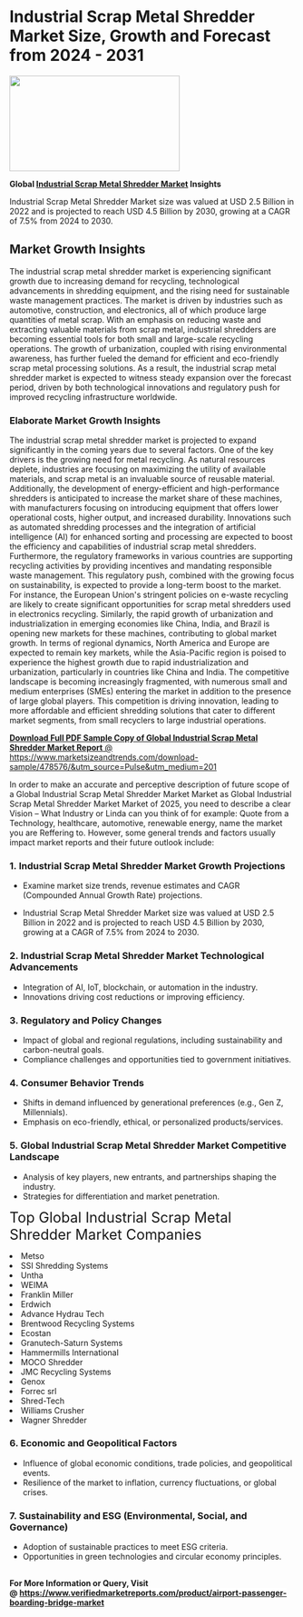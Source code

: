 <H1>Industrial Scrap Metal Shredder Market Size, Growth and Forecast from 2024 - 2031</H1><img class="aligncenter size-medium wp-image-584254" src="https://thirdeyenews.in/wp-content/uploads/2024/09/Global-Market-Research-300x168.jpeg" alt="" width="300" height="168" /><p><strong>Global&nbsp;<a href="https://www.marketsizeandtrends.com/download-sample/478576/&amp;utm_source=Pulse&amp;utm_medium=201">Industrial Scrap Metal Shredder Market</a> Insights</strong></p><p>Industrial Scrap Metal Shredder Market size was valued at USD 2.5 Billion in 2022 and is projected to reach USD 4.5 Billion by 2030, growing at a CAGR of 7.5% from 2024 to 2030.</p><p><h2>Market Growth Insights</h2> <p>The industrial scrap metal shredder market is experiencing significant growth due to increasing demand for recycling, technological advancements in shredding equipment, and the rising need for sustainable waste management practices. The market is driven by industries such as automotive, construction, and electronics, all of which produce large quantities of metal scrap. With an emphasis on reducing waste and extracting valuable materials from scrap metal, industrial shredders are becoming essential tools for both small and large-scale recycling operations. The growth of urbanization, coupled with rising environmental awareness, has further fueled the demand for efficient and eco-friendly scrap metal processing solutions. As a result, the industrial scrap metal shredder market is expected to witness steady expansion over the forecast period, driven by both technological innovations and regulatory push for improved recycling infrastructure worldwide.</p> <p><a href="#sample-link"></a></p> <h3>Elaborate Market Growth Insights</h3> <p>The industrial scrap metal shredder market is projected to expand significantly in the coming years due to several factors. One of the key drivers is the growing need for metal recycling. As natural resources deplete, industries are focusing on maximizing the utility of available materials, and scrap metal is an invaluable source of reusable material. Additionally, the development of energy-efficient and high-performance shredders is anticipated to increase the market share of these machines, with manufacturers focusing on introducing equipment that offers lower operational costs, higher output, and increased durability. Innovations such as automated shredding processes and the integration of artificial intelligence (AI) for enhanced sorting and processing are expected to boost the efficiency and capabilities of industrial scrap metal shredders. Furthermore, the regulatory frameworks in various countries are supporting recycling activities by providing incentives and mandating responsible waste management. This regulatory push, combined with the growing focus on sustainability, is expected to provide a long-term boost to the market. For instance, the European Union's stringent policies on e-waste recycling are likely to create significant opportunities for scrap metal shredders used in electronics recycling. Similarly, the rapid growth of urbanization and industrialization in emerging economies like China, India, and Brazil is opening new markets for these machines, contributing to global market growth. In terms of regional dynamics, North America and Europe are expected to remain key markets, while the Asia-Pacific region is poised to experience the highest growth due to rapid industrialization and urbanization, particularly in countries like China and India. The competitive landscape is becoming increasingly fragmented, with numerous small and medium enterprises (SMEs) entering the market in addition to the presence of large global players. This competition is driving innovation, leading to more affordable and efficient shredding solutions that cater to different market segments, from small recyclers to large industrial operations. <p><a href="#more-link"></p><p><span class=""><strong>Download Full PDF Sample Copy of Global Industrial Scrap Metal Shredder Market Report</strong> @ <a href="https://www.marketsizeandtrends.com/download-sample/478576/&amp;utm_source=Pulse&amp;utm_medium=201" target="_blank">https://www.marketsizeandtrends.com/download-sample/478576/&amp;utm_source=Pulse&amp;utm_medium=201</a></span></p><p>In order to make an accurate and perceptive description of future scope of a Global&nbsp;Industrial Scrap Metal Shredder Market Market as Global&nbsp;Industrial Scrap Metal Shredder Market Market of 2025, you need to describe a clear Vision &ndash; What Industry or Linda can you think of for example: Quote from a Technology, healthcare, automotive, renewable energy, name the market you are Reffering to. However, some general trends and factors usually impact market reports and their future outlook include:</p><h3>1.&nbsp;<strong>Industrial Scrap Metal Shredder Market Growth Projections</strong></h3><ul><li>Examine market size trends, revenue estimates and CAGR (Compounded Annual Growth Rate) projections.</li><li><p>Industrial Scrap Metal Shredder Market size was valued at USD 2.5 Billion in 2022 and is projected to reach USD 4.5 Billion by 2030, growing at a CAGR of 7.5% from 2024 to 2030.</p></li></ul><h3>2.&nbsp;<strong>Industrial Scrap Metal Shredder Market Technological Advancements</strong></h3><ul><li>Integration of AI, IoT, blockchain, or automation in the industry.</li><li>Innovations driving cost reductions or improving efficiency.</li></ul><h3>3.&nbsp;<strong>Regulatory and Policy Changes</strong></h3><ul><li>Impact of global and regional regulations, including sustainability and carbon-neutral goals.</li><li>Compliance challenges and opportunities tied to government initiatives.</li></ul><h3>4.&nbsp;<strong>Consumer Behavior Trends</strong></h3><ul><li>Shifts in demand influenced by generational preferences (e.g., Gen Z, Millennials).</li><li>Emphasis on eco-friendly, ethical, or personalized products/services.</li></ul><h3>5.&nbsp;<strong>Global Industrial Scrap Metal Shredder Market Competitive Landscape</strong></h3><ul><li>Analysis of key players, new entrants, and partnerships shaping the industry.</li><li>Strategies for differentiation and market penetration.</li></ul><p data-pm-slice="1 1 []"><span style="color: inherit; font-family: inherit; font-size: 25px;">Top Global Industrial Scrap Metal Shredder Market Companies</span></p><div class="" data-test-id=""><p><li>Metso</li><li> SSI Shredding Systems</li><li> Untha</li><li> WEIMA</li><li> Franklin Miller</li><li> Erdwich</li><li> Advance Hydrau Tech</li><li> Brentwood Recycling Systems</li><li> Ecostan</li><li> Granutech-Saturn Systems</li><li> Hammermills International</li><li> MOCO Shredder</li><li> JMC Recycling Systems</li><li> Genox</li><li> Forrec srl</li><li> Shred-Tech</li><li> Williams Crusher</li><li> Wagner Shredder</li></p></div><h3>6.&nbsp;<strong>Economic and Geopolitical Factors</strong></h3><ul><li>Influence of global economic conditions, trade policies, and geopolitical events.</li><li>Resilience of the market to inflation, currency fluctuations, or global crises.</li></ul><h3>7.&nbsp;<strong>Sustainability and ESG (Environmental, Social, and Governance)</strong></h3><ul><li>Adoption of sustainable practices to meet ESG criteria.</li><li>Opportunities in green technologies and circular economy principles.</li></ul><h2><strong style="font-size: 14px;">For More Information or Query, Visit @&nbsp;</strong><a style="background-color: #ffffff; font-size: 14px;" href="https://www.marketsizeandtrends.com/report/industrial-scrap-metal-shredder-market/" target="_blank">https://www.verifiedmarketreports.com/product/airport-passenger-boarding-bridge-market</a></h2>